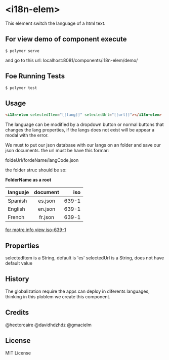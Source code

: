# \<i18n-elem\>

 This element switch the language of a html text.

## For view demo of component execute
```
$ polymer serve
```
and go to this url: localhost:8081/components/i18n-elem/demo/

## Foe Running Tests

```
$ polymer test
```

## Usage

```html
<i18n-elem selectedItem="[[lang]]" selectedUrl="[[url]]"></i18n-elem>
```
The language can be modified by a dropdown button or normal buttons that changes the lang
properties, if the langs does not exist will be appear a modal with the error.

We must to put our json database with our langs on an folder and save our json documents.
the url must be have this formar:

foldeUrl/fordeName/langCode.json

the folder struc should be so:

**FolderName as a root**

| languaje        | document           | iso  |
| ------------- |:-------------:| -----:|
| Spanish      | es.json | 639-1 |
| English      | en.json | 639-1 |
| French | fr.json | 639-1 |

[for motre info view iso-639-1](https://es.wikipedia.org/wiki/ISO_639-1)

## Properties

selectedItem is a String, default is 'es'
selectedUrl is a String, does not have default value


## History

The globalization require the apps can deploy in diferents languages,
thinking in this ploblem we create this component.

## Credits

@hectorcaire
@davidhdzhdz
@gmacielm

## License

MIT License
